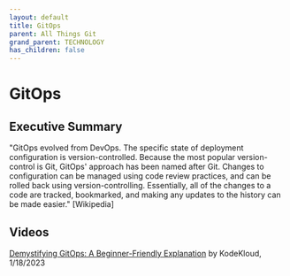 ```yaml
---
layout: default
title: GitOps
parent: All Things Git
grand_parent: TECHNOLOGY
has_children: false
---
```


# GitOps

## Executive Summary

"GitOps evolved from DevOps. The specific state of deployment configuration is version-controlled. Because the most popular version-control is Git, GitOps' approach has been named after Git. Changes to configuration can be managed using code review practices, and can be rolled back using version-controlling. Essentially, all of the changes to a code are tracked, bookmarked, and making any updates to the history can be made easier." [Wikipedia]

## Videos

[Demystifying GitOps: A Beginner-Friendly Explanation](https://www.youtube.com/watch?v=GlG6Xr2HH1g) by KodeKloud, 1/18/2023